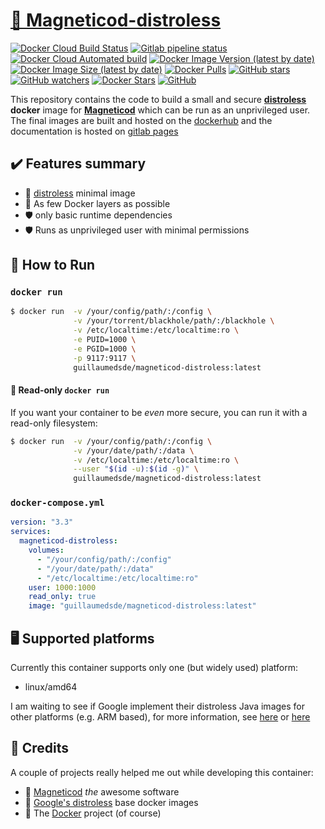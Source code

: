 # [🐋 Magneticod-distroless](https://github.com/guillaumedsde/magneticod-distroless)

[![Docker Cloud Build Status](https://img.shields.io/docker/cloud/build/guillaumedsde/magneticod-distroless)](https://hub.docker.com/r/guillaumedsde/magneticod-distroless/builds)
[![Gitlab pipeline status](https://img.shields.io/gitlab/pipeline/guillaumedsde/magneticod-distroless?label=documentation)](https://guillaumedsde.gitlab.io/magneticod-distroless/)
[![Docker Cloud Automated build](https://img.shields.io/docker/cloud/automated/guillaumedsde/magneticod-distroless)](https://hub.docker.com/r/guillaumedsde/magneticod-distroless/builds)
[![Docker Image Version (latest by date)](https://img.shields.io/docker/v/guillaumedsde/magneticod-distroless)](https://hub.docker.com/r/guillaumedsde/magneticod-distroless/tags)
[![Docker Image Size (latest by date)](https://img.shields.io/docker/image-size/guillaumedsde/magneticod-distroless)](https://hub.docker.com/r/guillaumedsde/magneticod-distroless)
[![Docker Pulls](https://img.shields.io/docker/pulls/guillaumedsde/magneticod-distroless)](https://hub.docker.com/r/guillaumedsde/magneticod-distroless)
[![GitHub stars](https://img.shields.io/github/stars/guillaumedsde/magneticod-distroless?label=Github%20stars)](https://github.com/guillaumedsde/magneticod-distroless)
[![GitHub watchers](https://img.shields.io/github/watchers/guillaumedsde/magneticod-distroless?label=Github%20Watchers)](https://github.com/guillaumedsde/magneticod-distroless)
[![Docker Stars](https://img.shields.io/docker/stars/guillaumedsde/magneticod-distroless)](https://hub.docker.com/r/guillaumedsde/magneticod-distroless)
[![GitHub](https://img.shields.io/github/license/guillaumedsde/magneticod-distroless)](https://github.com/guillaumedsde/magneticod-distroless/blob/master/LICENSE.md)

This repository contains the code to build a small and secure **[distroless](https://github.com/GoogleContainerTools/distroless)** **docker** image for **[Magneticod](https://github.com/Magneticod/Magneticod)** which can be run as an unprivileged user.
The final images are built and hosted on the [dockerhub](https://hub.docker.com/r/guillaumedsde/magneticod-distroless) and the documentation is hosted on [gitlab pages](https://guillaumedsde.gitlab.io/magneticod-distroless/)

## ✔️ Features summary

- 🥑 [distroless](https://github.com/GoogleContainerTools/distroless) minimal image
- 🤏 As few Docker layers as possible
- 🛡️ only basic runtime dependencies
- 🛡️ Runs as unprivileged user with minimal permissions

## 🏁 How to Run

### `docker run`

```bash
$ docker run  -v /your/config/path/:/config \
              -v /your/torrent/blackhole/path/:/blackhole \
              -v /etc/localtime:/etc/localtime:ro \
              -e PUID=1000 \
              -e PGID=1000 \
              -p 9117:9117 \
              guillaumedsde/magneticod-distroless:latest
```

#### 🧊 Read-only `docker run`

If you want your container to be _even_ more secure, you can run it with a read-only filesystem:

```bash
$ docker run  -v /your/config/path/:/config \
              -v /your/date/path/:/data \
              -v /etc/localtime:/etc/localtime:ro \
              --user "$(id -u):$(id -g)" \
              guillaumedsde/magneticod-distroless:latest
```

### `docker-compose.yml`

```yaml
version: "3.3"
services:
  magneticod-distroless:
    volumes:
      - "/your/config/path/:/config"
      - "/your/date/path/:/data"
      - "/etc/localtime:/etc/localtime:ro"
    user: 1000:1000
    read_only: true
    image: "guillaumedsde/magneticod-distroless:latest"
```

## 🖥️ Supported platforms

Currently this container supports only one (but widely used) platform:

- linux/amd64

I am waiting to see if Google implement their distroless Java images for other platforms (e.g. ARM based), for more information, see [here](https://github.com/GoogleContainerTools/distroless/issues/406) or [here](https://github.com/GoogleContainerTools/distroless/issues/377)

## 🙏 Credits

A couple of projects really helped me out while developing this container:

- 💽 [Magneticod](https://github.com/boramalper/magnetico) _the_ awesome software
- 🥑 [Google's distroless](https://github.com/GoogleContainerTools/distroless) base docker images
- 🐋 The [Docker](https://github.com/docker) project (of course)
